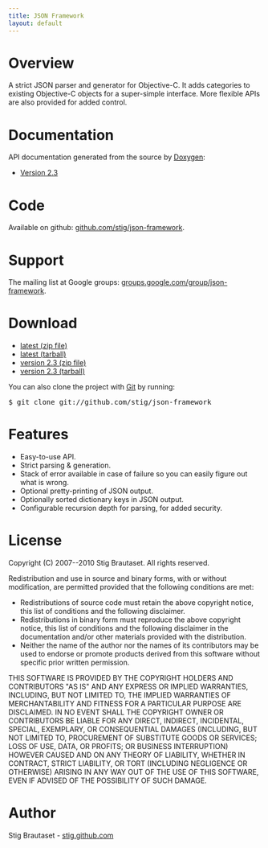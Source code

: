 ```yaml
---
title: JSON Framework
layout: default
---
```


# Overview

A strict JSON parser and generator for Objective-C. It adds categories to existing Objective-C objects for a super-simple interface. More flexible APIs are also provided for added control.

# Documentation

API documentation generated from the source by [Doxygen](http://www.doxygen.org):

* [Version 2.3](2.3/)

# Code

Available on github: [github.com/stig/json-framework](http://github.com/stig/json-framework).

# Support

The mailing list at Google groups:
[groups.google.com/group/json-framework](http://groups.google.com/group/json-framework).

# Download

* [latest (zip file)](http://github.com/stig/json-framework/zipball/master)
* [latest (tarball)](http://github.com/stig/json-framework/tarball/master)
* [version 2.3 (zip file)](http://github.com/stig/json-framework/zipball/v2.3)
* [version 2.3 (tarball)](http://github.com/stig/json-framework/tarball/v2.3)

You can also clone the project with [Git](http://git-scm.com) by running:

<pre>
$ git clone git://github.com/stig/json-framework
</pre>

# Features

* Easy-to-use API.
* Strict parsing & generation.
* Stack of error available in case of failure so you can easily figure out what is wrong.
* Optional pretty-printing of JSON output.
* Optionally sorted dictionary keys in JSON output.
* Configurable recursion depth for parsing, for added security.

# License

Copyright (C) 2007--2010 Stig Brautaset. All rights reserved.

Redistribution and use in source and binary forms, with or without modification, are permitted provided that the following conditions are met:

* Redistributions of source code must retain the above copyright notice, this list of conditions and the following disclaimer.
* Redistributions in binary form must reproduce the above copyright notice, this list of conditions and the following disclaimer in the documentation and/or other materials provided with the distribution.
* Neither the name of the author nor the names of its contributors may be used to endorse or promote products derived from this software without specific prior written permission.

THIS SOFTWARE IS PROVIDED BY THE COPYRIGHT HOLDERS AND CONTRIBUTORS "AS IS" AND ANY EXPRESS OR IMPLIED WARRANTIES, INCLUDING, BUT NOT LIMITED TO, THE IMPLIED WARRANTIES OF MERCHANTABILITY AND FITNESS FOR A PARTICULAR PURPOSE ARE DISCLAIMED. IN NO EVENT SHALL THE COPYRIGHT OWNER OR CONTRIBUTORS BE LIABLE FOR ANY DIRECT, INDIRECT, INCIDENTAL, SPECIAL, EXEMPLARY, OR CONSEQUENTIAL DAMAGES (INCLUDING, BUT NOT LIMITED TO, PROCUREMENT OF SUBSTITUTE GOODS OR SERVICES; LOSS OF USE, DATA, OR PROFITS; OR BUSINESS INTERRUPTION) HOWEVER CAUSED AND ON ANY THEORY OF LIABILITY, WHETHER IN CONTRACT, STRICT LIABILITY, OR TORT (INCLUDING NEGLIGENCE OR OTHERWISE) ARISING IN ANY WAY OUT OF THE USE OF THIS SOFTWARE, EVEN IF ADVISED OF THE POSSIBILITY OF SUCH DAMAGE.

# Author

Stig Brautaset - [stig.github.com](http://stig.github.com)

